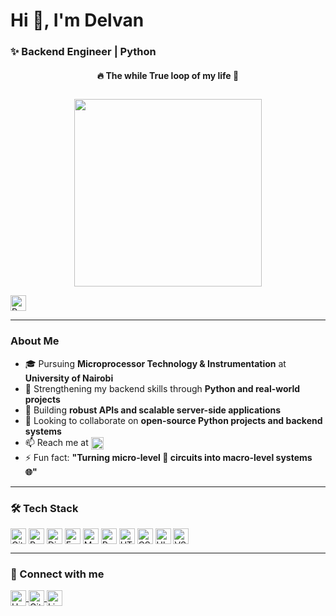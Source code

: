 <h1 align="left">Hi 👋, I'm Delvan</h1>
<h3 align="left">✨ Backend Engineer | Python </h3>

<!-- Title above the GIF -->
<h4 align="center">🔥 The while True loop of my life 🚀</h4>

<p align="center">
  <img src="https://media3.giphy.com/media/v1.Y2lkPTc5MGI3NjExazcxbG9ramwyMTJycnpiazhsd29naXd1dzNlY2JhcW5pa3E4ZmhvYyZlcD12MV9naWZzX3NlYXJjaCZjdD1n/78XCFBGOlS6keY1Bil/giphy.webp" width="300" style="margin-top: 10px;"/>
</p>

<p align="left">
  <img src="https://komarev.com/ghpvc/?username=mucheru-delvan&label=Profile%20views&color=0e75b6&style=flat" 
       alt="Profile views" height="25" style="vertical-align:middle;"/>
</p>


---

### About Me
- 🎓 Pursuing **Microprocessor Technology & Instrumentation** at **University of Nairobi**  
- 🔭 Strengthening my backend skills through **Python and real-world projects**  
- 🌱 Building **robust APIs and scalable server-side applications**  
- 👯 Looking to collaborate on **open-source Python projects and backend systems**  
- 📫 Reach me at 
  <a href="mailto:delvanmucheru@gmail.com" target="_blank">
    <img src="https://img.shields.io/badge/Gmail-EA4335?style=flat&logo=gmail&logoColor=white" 
         alt="Gmail" height="20" style="vertical-align:middle;"/>
  </a>  
- ⚡ Fun fact: **"Turning micro-level 🔬 circuits into macro-level systems 🌐"**

---

### 🛠️ Tech Stack
<p align="left">
  <img src="https://img.shields.io/badge/Git-F05032?style=flat&logo=git&logoColor=white" alt="Git" height="25" style="vertical-align:middle;"/>
  <img src="https://img.shields.io/badge/Python-14354C?style=flat&logo=python&logoColor=white" alt="Python" height="25" style="vertical-align:middle;"/>
  <img src="https://img.shields.io/badge/Django-092E20?style=flat&logo=django&logoColor=white" alt="Django" height="25" style="vertical-align:middle;"/>
  <img src="https://img.shields.io/badge/FastAPI-009485.svg?logo=fastapi&logoColor=white" alt="FastAPI" height="25" style="vertical-align:middle;"/>
  <img src="https://img.shields.io/badge/MySQL-4479A1?style=flat&logo=mysql&logoColor=white" alt="MySQL" height="25" style="vertical-align:middle;"/>
  <img src="https://img.shields.io/badge/PostgreSQL-4169E1?style=flat&logo=postgresql&logoColor=white" alt="PostgreSQL" height="25" style="vertical-align:middle;"/>
  <img src="https://img.shields.io/badge/HTML5-E34F26?style=flat&logo=html5&logoColor=white" alt="HTML5" height="25" style="vertical-align:middle;"/>
  <img src="https://img.shields.io/badge/CSS-563d7c?&style=flat&logo=css3&logoColor=white" alt="CSS3" height="25" style="vertical-align:middle;"/>
  <img src="https://img.shields.io/badge/Ubuntu-E95420?style=flat&logo=ubuntu&logoColor=white" alt="Ubuntu" height="25" style="vertical-align:middle;"/>
  <img src="https://custom-icon-badges.demolab.com/badge/Visual%20Studio%20Code-0078d7.svg?logo=vsc&logoColor=white" alt="VS Code" height="25" style="vertical-align:middle;"/>
</p>

---

### 💬 Connect with me
<p align="left">
  <a href="https://www.hackerrank.com/profile/delvanmucheru" target="_blank">
    <img src="https://img.shields.io/badge/-Hackerrank-00EA64?style=flat&logo=HackerRank&logoColor=white" alt="Hackerrank" height="25" style="vertical-align:middle;"/>
  </a>
  <a href="https://github.com/mucheru-delvan" target="_blank">
    <img src="https://img.shields.io/badge/GitHub-181717?style=flat&logo=github&logoColor=white" alt="GitHub" height="25" style="vertical-align:middle;"/>
  </a>
  <a href="https://www.linkedin.com/in/delvan-mucheru/" target="_blank">
    <img src="https://custom-icon-badges.demolab.com/badge/LinkedIn-0A66C2?logo=linkedin-white&logoColor=fff" alt="LinkedIn" height="25" style="vertical-align:middle;"/>
  </a>
</p>

